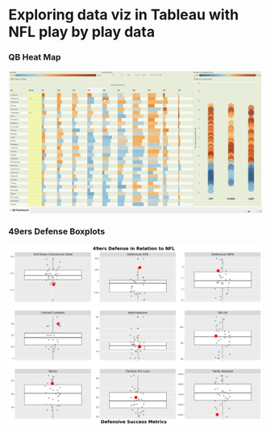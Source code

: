 # Exploring data viz in Tableau with NFL play by play data

### QB Heat Map
![alt text](https://github.com/scelmore1/Tableau-Data-Viz/blob/main/Images/HeatMap.gif?raw=true)

### 49ers Defense Boxplots
![alt text](https://github.com/scelmore1/Tableau-Data-Viz/blob/main/Images/49ers_Boxplots.png?raw=true)
